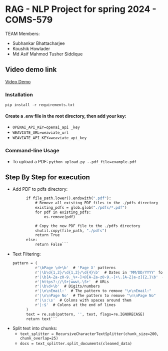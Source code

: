 # RAG - NLP Project for spring 2024 - COMS-579
TEAM Members: 

- Subhankar Bhattacharjee
- Koushik Howlader
- Md Asif Mahmod Tusher Siddique


## Video demo link

[Video Demo](https://www.youtube.com/)

### Installation

`pip install -r requirements.txt`

#### Create a .env file in the root directory, then add your key:
- `OPENAI_API_KEY=openai_api _key`
- `WEAVIATE_URL=weaviate_url`
- `WEAVIATE_API_KEY=weaviate_api_key`

### Command-line Usage

- To upload a PDF: `python upload.py --pdf_file=example.pdf`

## Step By Step for execution

- Add PDF to pdfs directory:
  ```def load_pdf(file_path):
        if file_path.lower().endswith(".pdf"):
            # Remove all existing PDF files in the ./pdfs directory
            existing_pdfs = glob.glob("./pdfs/*.pdf")
            for pdf in existing_pdfs:
                os.remove(pdf)

            # Copy the new PDF file to the ./pdfs directory
            shutil.copy(file_path, "./pdfs")
            return True
        else:
            return False```
- Text Filtering:
  ```def clean_text(text):
  pattern = (
            r'\bPage \d+\b'  # 'Page X' patterns
            r'|\b\d{1,2}/\d{1,2}/\d{4}\b'  # Dates in 'MM/DD/YYYY' format
            r'|\b[A-Za-z0-9._%+-]+@[A-Za-z0-9.-]+\.[A-Z|a-z]{2,}\b'  # Email addresses
            r'|https?://\S+|www\.\S+'  # URLs
            r'|\b\d+\b'  # Digits/numbers
            r'|\n\nEmail:'  # The pattern to remove "\n\nEmail:"
            r'|\n\nPage No'  # The pattern to remove "\n\nPage No"
            r'|\s:\s'  # Colons with spaces around them
            r'|:$'  # Colons at the end of lines
        )
        text = re.sub(pattern, '', text, flags=re.IGNORECASE)
        return text```
- Split text into chunks:
  - ```text_splitter = RecursiveCharacterTextSplitter(chunk_size=200, chunk_overlap=25)```
  - ```docs = text_splitter.split_documents(cleaned_data)```


